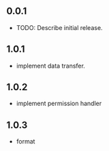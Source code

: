 ## 0.0.1

- TODO: Describe initial release.

## 1.0.1

- implement data transfer.

## 1.0.2

- implement permission handler

## 1.0.3

- format